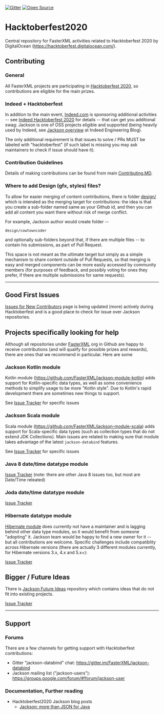 [![Gitter](https://img.shields.io/gitter/room/nwjs/nw.js.svg?style=flat)](https://gitter.im/FasterXML/jackson-databind)  [![Open Source](https://badges.frapsoft.com/os/v1/open-source.svg?v=103)](https://opensource.org/)

# Hacktoberfest2020

Central repository for FasterXML activities related to Hacktoberfest 2020 by DigitalOcean (https://hacktoberfest.digitalocean.com/).

## Contributing

### General

All FasterXML projects are participating in  [Hacktoberfest 2020](https://hacktoberfest.digitalocean.com/), so contributions are eligible for the main prizes.

### Indeed + Hacktoberfest

In addition to the main event, [Indeed.com](https://indeed.com) is sponsoring additional activities --
see [Indeed Hacktoberfest 2020](https://engineering.indeedblog.com/indeed-hacktoberfest-2020/) for details -- that can get you additional swag: Jackson is one of OSS projects eligible and supported
(being heavily used by Indeed, see [Jackson overview](https://engineering.indeedblog.com/blog/2020/09/jackson-more-than-json-for-java/) at Indeed Engineering Blog).

The only additional requirement is that issues to solve / PRs MUST be labeled with "hacktoberfest"
(if such label is missing you may ask maintainers to check if issue should have it).

### Contribution Guidelines

Details of making contributions can be found from main
[Contributing.MD](https://github.com/FasterXML/jackson/blob/master/CONTRIBUTING.md).

### Where to add Design (gfx, styles) files?

To allow for easier merging of content contributions, there is folder
[design/](design/) which is intended as the merging target for contributions:
the idea is that you create a sub-folder named same as your Github id, and then
you can add all content you want there without risk of merge conflict.

For example, Jackson author would create folder --

    design/cowtowncoder

and optionally sub-folders beyond that, if there are multiple files -- to contain
his submissions, as part of Pull Request.

This space is not meant as the ultimate target but simply as a simple mechanism to
share content outside of Pull Requests, so that merging is easy and merged components
can be more easily accessed by community members (for purposes of feedback, and
possibly voting for ones they prefer, if there are multiple submissions for same
requests).

-----

## Good First Issues

[Issues for New Contributors](https://github.com/FasterXML/jackson/wiki/Issues-For-New-Contributors)
page is being updated (more) actively during Hacktoberfest and is a good place to check for
issue over Jackson repositories.

## Projects specifically looking for help

Although all repositories under [FasterXML](https://github.com/FasterXML) org in Github are happy to receive contributions (and will qualify for possible prizes and rewards), there are ones that
we recommend in particular. Here are some

### Jackson Kotlin module

Kotlin module (https://github.com/FasterXML/jackson-module-kotlin) adds support for Kotlin-specific
data types, as well as some convenience methods to simplify usage to be more "Kotlin style".
Due to Kotlin's rapid development there are sometimes new things to support.

See [Issue Tracker](https://github.com/FasterXML/jackson-module-kotlin/issues/) for specific issues

### Jackson Scala module

Scala module (https://github.com/FasterXML/jackson-module-scala) adds support for Scala-specific
data types (such as collection types that do not extend JDK Collections).
Main issues are related to making sure that module takes advantage of the latest `jackson-databind`
features.

See [Issue Tracker](https://github.com/FasterXML/jackson-module-scala/issues/) for specific issues

### Java 8 date/time datatype module

[Issue Tracker](https://github.com/FasterXML/jackson-modules-java8/issues) (note: there are other
Java 8 issues too, but most are Date/Time releated)

### Joda date/time datatype module

[Issue Tracker](https://github.com/FasterXML/jackson-datatype-joda/issues/)

### Hibernate datatype module

[Hibernate module](https://github.com/FasterXML/jackson-datatype-hibernate/) does currently
not have a maintainer and is lagging behind other data type modules, so it would
benefit from someone "adopting" it. Jackson team would be happy to find a new owner for
it -- but all contributions are welcome.
Specific challenges include compatiblity across Hibernate versions (there are actually 3
different modules currently, for Hibernate versions 3.x, 4.x and 5.x+):

[Issue Tracker](https://github.com/FasterXML/jackson-datatype-hibernate/issues)

## Bigger / Future Ideas

There is [Jackson Future Ideas](https://github.com/FasterXML/jackson-future-ideas/)
repository which contains ideas that do not fit into existing projects.

[Issue Tracker](https://github.com/FasterXML/jackson-future-ideas/issues)

-----

## Support

### Forums

There are a few channels for getting support with Hacktoberfest contributions:

* Gitter "jackson-databind" chat: https://gitter.im/FasterXML/jackson-databind
* Jackson mailing list ("jackson-users"): https://groups.google.com/forum/#!forum/jackson-user

### Documentation, Further reading

* Hacktoberfest2020 Jackson blog posts
    * [Jackson: more than JSON for Java](https://engineering.indeedblog.com/blog/2020/09/jackson-more-than-json-for-java/)


